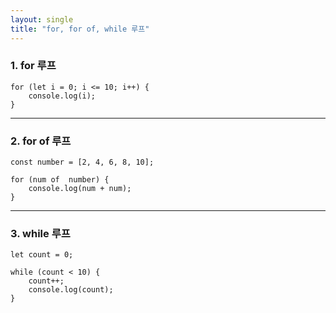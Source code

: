 ```yaml
---
layout: single
title: "for, for of, while 루프"
---
```


### 1. for 루프   

```
for (let i = 0; i <= 10; i++) {
    console.log(i);
}
```

***

### 2. for of 루프   

```
const number = [2, 4, 6, 8, 10];

for (num of  number) {
    console.log(num + num);
}
```

***

### 3. while 루프   

```
let count = 0;

while (count < 10) {
    count++;
    console.log(count);
}
```
